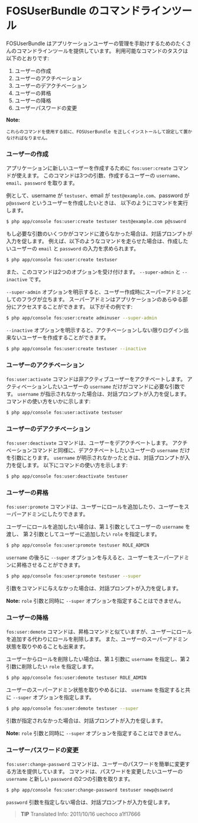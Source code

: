FOSUserBundle のコマンドラインツール
================================

FOSUserBundle はアプリケーションユーザーの管理を手助けするためのたくさんのコマンドラインツールを提供しています。
利用可能なコマンドのタスクは以下のとおりです:

1. ユーザーの作成
2. ユーザーのアクチベーション
3. ユーザーのデアクチベーション
4. ユーザーの昇格
5. ユーザーの降格
6. ユーザーパスワードの変更

**Note:**

```
これらのコマンドを使用する前に、FOSUserBundle を正しくインストールして設定して置かなければなりません。
```

### ユーザーの作成

アプリケーションに新しいユーザーを作成するために `fos:user:create` コマンドが使えます。
このコマンドは3つの引数、作成するユーザーの `username`、`email`、`password` を取ります。

例として、username が `testuser`、email が `test@example.com`、password が `p@assword` というユーザーを作成したいときは、
以下のようにコマンドを実行します。

``` bash
$ php app/console fos:user:create testuser test@example.com p@ssword
```

もし必要な引数のいくつかがコマンドに渡らなかった場合は、対話プロンプトが入力を促します。
例えば、以下のようなコマンドを走らせた場合は、作成したいユーザーの `email` と `password` の入力を求められます。

``` bash
$ php app/console fos:user:create testuser
```

また、このコマンドは2つのオプションを受け付けます。
`--super-admin` と `--inactive` です。

`--super-admin` オプションを明示すると、ユーザー作成時にスーパーアドミンとしてのフラグが立ちます。
スーパーアドミンはアプリケーションのあらゆる部分にアクセスすることができます。
以下がその例です:

``` bash
$ php app/console fos:user:create adminuser --super-admin
```

`--inactive` オプションを明示すると、アクチベーションしない限りログイン出来ないユーザーを作成することができます。

``` bash
$ php app/console fos:user:create testuser --inactive
```

### ユーザーのアクチベーション

`fos:user:activate` コマンドは非アクティブユーザーをアクチベートします。
アクティベーションしたいユーザーの `username` だけがコマンドに必要な引数です。
`username` が指示されなかった場合は、対話プロンプトが入力を促します。
コマンドの使い方をいかに示します:

``` bash
$ php app/console fos:user:activate testuser
```

### ユーザーのデアクチベーション

`fos:user:deactivate` コマンドは、ユーザーをデアクチベートします。
アクチベーションコマンドと同様に、デアクチベートしたいユーザーの `username` だけを引数にとります。
`username` が明示されなかったときは、対話プロンプトが入力を促します。
以下にコマンドの使い方を示します:

``` bash
$ php app/console fos:user:deactivate testuser
```

### ユーザーの昇格

`fos:user:promote` コマンドは、ユーザーにロールを追加したり、ユーザーをスーパーアドミンにしたりできます。

ユーザーにロールを追加したい場合は、第１引数としてユーザーの `username` を渡し、
第２引数としてユーザーに追加したい `role` を指定します。

``` bash
$ php app/console fos:user:promote testuser ROLE_ADMIN
```

`username` の後ろに `--super` オプションを与えると、ユーザーをスーパーアドミンに昇格させることができます。

``` bash
$ php app/console fos:user:promote testuser --super
```

引数をコマンドに与えなかった場合は、対話プロンプトが入力を促します。

**Note:** `role` 引数と同時に `--super` オプションを指定することはできません。 

### ユーザーの降格

`fos:user:demote` コマンドは、昇格コマンドと似ていますが、ユーザーにロールを追加する代わりにロールを削除します。
また、ユーザーのスーパーアドミン状態を取りやめることも出来ます。

ユーザーからロールを削除したい場合は、第１引数に `username` を指定し、第２引数に削除したい `role` を指定します。

``` bash
$ php app/console fos:user:demote testuser ROLE_ADMIN
```

ユーザーのスーパーアドミン状態を取りやめるには、 `username` を指定すると共に `--super` オプションを指定します。

``` bash
$ php app/console fos:user:demote testuser --super
```

引数が指定されなかった場合は、対話プロンプトが入力を促します。

**Note:** `role` 引数と同時に `--super` オプションを指定することはできません。 

### ユーザーパスワードの変更

`fos:user:change-password` コマンドは、ユーザーのパスワードを簡単に変更する方法を提供しています。
コマンドは、パスワードを変更したいユーザーの `username` と新しい `password` の2つの引数を取ります。

``` bash
$ php app/console fos:user:change-password testuser newp@ssword
```

`password` 引数を指定しない場合は、対話プロンプトが入力を促します。

> **TIP** Translated Info: 2011/10/16 uechoco a1f17666	

